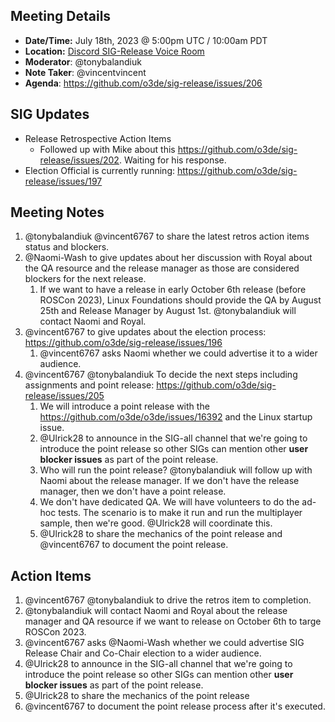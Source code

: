 ## Meeting Details

- **Date/Time:** July 18th, 2023 @ 5:00pm UTC / 10:00am PDT
- **Location:** [Discord SIG-Release Voice Room](https://discord.gg/Z2bzwCRJEz)
- **Moderator**: @tonybalandiuk
- **Note Taker**: @vincentvincent
- **Agenda**: https://github.com/o3de/sig-release/issues/206

## SIG Updates
- Release Retrospective Action Items
   - Followed up with Mike about this https://github.com/o3de/sig-release/issues/202. Waiting for his response.
- Election Official is currently running: https://github.com/o3de/sig-release/issues/197

## Meeting Notes
1. @tonybalandiuk @vincent6767 to share the latest retros action items status and blockers.
1. @Naomi-Wash to give updates about her discussion with Royal about the QA resource and the release manager as those are considered blockers for the next release.
    1. If we want to have a release in early October 6th release (before ROSCon 2023), Linux Foundations should provide the QA by August 25th and Release Manager by August 1st. @tonybalandiuk will contact Naomi and Royal.
3. @vincent6767 to give updates about the election process: https://github.com/o3de/sig-release/issues/196
    1. @vincent6767 asks Naomi whether we could advertise it to a wider audience.
4. @vincent6767 @tonybalandiuk To decide the next steps including assignments and point release: https://github.com/o3de/sig-release/issues/205
     1. We will introduce a point release with the https://github.com/o3de/o3de/issues/16392 and the Linux startup issue.
     2. @Ulrick28 to announce in the SIG-all channel that we're going to introduce the point release so other SIGs can mention other **user blocker issues** as part of the point release.
     4. Who will run the point release? @tonybalandiuk will follow up with Naomi about the release manager. If we don't have the release manager, then we don't have a point release.
     5. We don't have dedicated QA. We will have volunteers to do the ad-hoc tests. The scenario is to make it run and run the multiplayer sample, then we're good. @Ulrick28 will coordinate this.
     6. @Ulrick28 to share the mechanics of the point release and @vincent6767 to document the point release. 


## Action Items
1. @vincent6767 @tonybalandiuk to drive the retros item to completion.
2. @tonybalandiuk will contact Naomi and Royal about the release manager and QA resource if we want to release on October 6th to targe ROSCon 2023.
3. @vincent6767 asks @Naomi-Wash whether we could advertise SIG Release Chair and Co-Chair election to a wider audience.
4. @Ulrick28 to announce in the SIG-all channel that we're going to introduce the point release so other SIGs can mention other **user blocker issues** as part of the point release.
5. @Ulrick28 to share the mechanics of the point release
6. @vincent6767 to document the point release process after it's executed.
